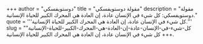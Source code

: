 +++
author = "دوستويفسكي"
title = "مقولة دوستويفسكي"
description = "مقولة دوستويفسكي: كل شيء في الإنسان عادة، إن العادة هي المحرك الكبير للحياة الإنسانية."
quote = '''كل شيء في الإنسان عادة، إن العادة هي المحرك الكبير للحياة الإنسانية.'''
slug = "كل-شيء-في-الإنسان-عادة-إن-العادة-هي-المحرك-الكبير-للحياة-الإنسانية"
+++
كل شيء في الإنسان عادة، إن العادة هي المحرك الكبير للحياة الإنسانية.
